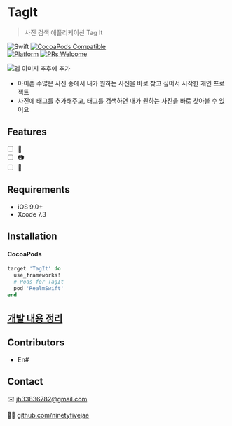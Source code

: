 # TagIt

> 사진 검색 애플리케이션 Tag It

![Swift](https://img.shields.io/badge/Swift-3.0-orange.svg)
[![CocoaPods Compatible](https://img.shields.io/cocoapods/v/EZSwiftExtensions.svg)](https://img.shields.io/cocoapods/v/LFAlertController.svg)  
[![Platform](https://img.shields.io/cocoapods/p/LFAlertController.svg?style=flat)](http://cocoapods.org/pods/LFAlertController)
[![PRs Welcome](https://img.shields.io/badge/PRs-welcome-brightgreen.svg?style=flat-square)](http://makeapullrequest.com)

![앱 이미지 추후에 추가]()

- 아이폰 수많은 사진 중에서 내가 원하는 사진을 바로 찾고 싶어서 시작한 개인 프로젝트
- 사진에 태그를 추가해주고, 태그를 검색하면 내가 원하는 사진을 바로 찾아볼 수 있어요

## Features

- [ ] 💬
- [ ] 📷
- [ ] 🍑

## Requirements

- iOS 9.0+
- Xcode 7.3

## Installation

#### CocoaPods

```ruby
target 'TagIt' do
  use_frameworks!
  # Pods for TagIt
  pod 'RealmSwift'
end
```

## [개발 내용 정리](<https://github.com/ninetyfivejae/TagIt/blob/master/%EA%B0%9C%EB%B0%9C%20%EB%82%B4%EC%9A%A9%20%EC%A0%95%EB%A6%AC.md#%EA%B0%9C%EB%B0%9C-%EB%82%B4%EC%9A%A9-%EC%A0%95%EB%A6%AC>)

## Contributors

- En#

## Contact

✉️ jh33836782@gmail.com

👨‍💻 [github.com/ninetyfivejae](https://github.com/ninetyfivejae)